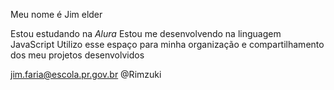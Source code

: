 Meu nome é Jim elder

Estou estudando na *Alura*
Estou me desenvolvendo na linguagem JavaScript
Utilizo esse espaço para minha organização e compartilhamento dos meu projetos desenvolvidos

jim.faria@escola.pr.gov.br
@Rimzuki
